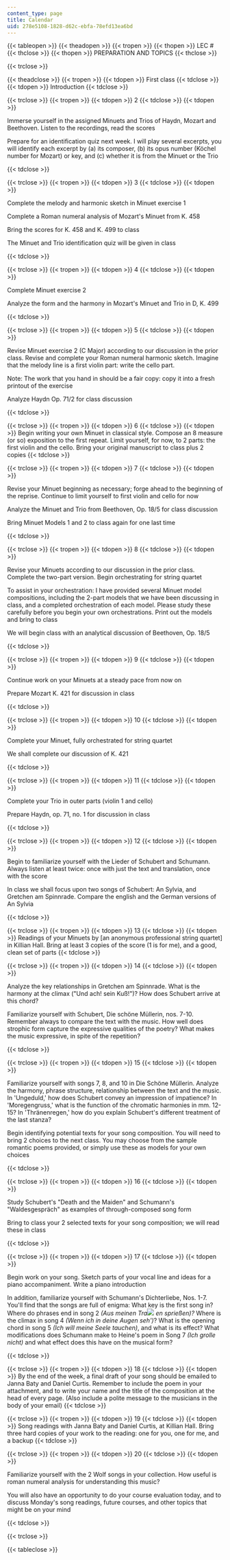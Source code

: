 ```yaml
---
content_type: page
title: Calendar
uid: 278e5108-1828-d62c-ebfa-78efd13ea6bd
---
```


{{< tableopen >}}
{{< theadopen >}}
{{< tropen >}}
{{< thopen >}}
LEC #
{{< thclose >}}
{{< thopen >}}
PREPARATION AND TOPICS
{{< thclose >}}

{{< trclose >}}

{{< theadclose >}}
{{< tropen >}}
{{< tdopen >}}
First class
{{< tdclose >}}
{{< tdopen >}}
Introduction
{{< tdclose >}}

{{< trclose >}}
{{< tropen >}}
{{< tdopen >}}
2
{{< tdclose >}}
{{< tdopen >}}


Immerse yourself in the assigned Minuets and Trios of Haydn, Mozart and Beethoven. Listen to the recordings, read the scores

Prepare for an identification quiz next week. I will play several excerpts, you will identify each excerpt by (a) its composer, (b) its opus number (Köchel number for Mozart) or key, and (c) whether it is from the Minuet or the Trio


{{< tdclose >}}

{{< trclose >}}
{{< tropen >}}
{{< tdopen >}}
3
{{< tdclose >}}
{{< tdopen >}}


Complete the melody and harmonic sketch in Minuet exercise 1

Complete a Roman numeral analysis of Mozart's Minuet from K. 458

Bring the scores for K. 458 and K. 499 to class

The Minuet and Trio identification quiz will be given in class


{{< tdclose >}}

{{< trclose >}}
{{< tropen >}}
{{< tdopen >}}
4
{{< tdclose >}}
{{< tdopen >}}


Complete Minuet exercise 2

Analyze the form and the harmony in Mozart's Minuet and Trio in D, K. 499


{{< tdclose >}}

{{< trclose >}}
{{< tropen >}}
{{< tdopen >}}
5
{{< tdclose >}}
{{< tdopen >}}


Revise Minuet exercise 2 (C Major) according to our discussion in the prior class. Revise and complete your Roman numeral harmonic sketch. Imagine that the melody line is a first violin part: write the cello part.

Note: The work that you hand in should be a fair copy: copy it into a fresh printout of the exercise

Analyze Haydn Op. 71/2 for class discussion


{{< tdclose >}}

{{< trclose >}}
{{< tropen >}}
{{< tdopen >}}
6
{{< tdclose >}}
{{< tdopen >}}
Begin writing your own Minuet in classical style. Compose an 8 measure (or so) exposition to the first repeat. Limit yourself, for now, to 2 parts: the first violin and the cello. Bring your original manuscript to class plus 2 copies
{{< tdclose >}}

{{< trclose >}}
{{< tropen >}}
{{< tdopen >}}
7
{{< tdclose >}}
{{< tdopen >}}


Revise your Minuet beginning as necessary; forge ahead to the beginning of the reprise. Continue to limit yourself to first violin and cello for now

Analyze the Minuet and Trio from Beethoven, Op. 18/5 for class discussion

Bring Minuet Models 1 and 2 to class again for one last time


{{< tdclose >}}

{{< trclose >}}
{{< tropen >}}
{{< tdopen >}}
8
{{< tdclose >}}
{{< tdopen >}}


Revise your Minuets according to our discussion in the prior class. Complete the two-part version. Begin orchestrating for string quartet

To assist in your orchestration: I have provided several Minuet model compositions, including the 2-part models that we have been discussing in class, and a completed orchestration of each model. Please study these carefully before you begin your own orchestrations. Print out the models and bring to class

We will begin class with an analytical discussion of Beethoven, Op. 18/5


{{< tdclose >}}

{{< trclose >}}
{{< tropen >}}
{{< tdopen >}}
9
{{< tdclose >}}
{{< tdopen >}}


Continue work on your Minuets at a steady pace from now on

Prepare Mozart K. 421 for discussion in class


{{< tdclose >}}

{{< trclose >}}
{{< tropen >}}
{{< tdopen >}}
10
{{< tdclose >}}
{{< tdopen >}}


Complete your Minuet, fully orchestrated for string quartet

We shall complete our discussion of K. 421


{{< tdclose >}}

{{< trclose >}}
{{< tropen >}}
{{< tdopen >}}
11
{{< tdclose >}}
{{< tdopen >}}


Complete your Trio in outer parts (violin 1 and cello)

Prepare Haydn, op. 71, no. 1 for discussion in class


{{< tdclose >}}

{{< trclose >}}
{{< tropen >}}
{{< tdopen >}}
12
{{< tdclose >}}
{{< tdopen >}}


Begin to familiarize yourself with the Lieder of Schubert and Schumann. Always listen at least twice: once with just the text and translation, once with the score

In class we shall focus upon two songs of Schubert: An Sylvia, and Gretchen am Spinnrade. Compare the english and the German versions of An Sylvia


{{< tdclose >}}

{{< trclose >}}
{{< tropen >}}
{{< tdopen >}}
13
{{< tdclose >}}
{{< tdopen >}}
Readings of your Minuets by \[an anonymous professional string quartet\] in Killian Hall. Bring at least 3 copies of the score (1 is for me), and a good, clean set of parts
{{< tdclose >}}

{{< trclose >}}
{{< tropen >}}
{{< tdopen >}}
14
{{< tdclose >}}
{{< tdopen >}}


Analyze the key relationships in Gretchen am Spinnrade. What is the harmony at the climax ("Und ach! sein Kuß!")? How does Schubert arrive at this chord?

Familiarize yourself with Schubert, Die schöne Müllerin, nos. 7-10. Remember always to compare the text with the music. How well does strophic form capture the expressive qualities of the poetry? What makes the music expressive, in spite of the repetition?


{{< tdclose >}}

{{< trclose >}}
{{< tropen >}}
{{< tdopen >}}
15
{{< tdclose >}}
{{< tdopen >}}


Familiarize yourself with songs 7, 8, and 10 in Die Schöne Müllerin. Analyze the harmony, phrase structure, relationship between the text and the music. In 'Ungeduld,' how does Schubert convey an impression of impatience? In 'Moregengruss,' what is the function of the chromatic harmonies in mm. 12-15? In 'Thränenregen,' how do you explain Schubert's different treatment of the last stanza?

Begin identifying potential texts for your song composition. You will need to bring 2 choices to the next class. You may choose from the sample romantic poems provided, or simply use these as models for your own choices


{{< tdclose >}}

{{< trclose >}}
{{< tropen >}}
{{< tdopen >}}
16
{{< tdclose >}}
{{< tdopen >}}


Study Schubert's "Death and the Maiden" and Schumann's "Waldesgespräch" as examples of through-composed song form

Bring to class your 2 selected texts for your song composition; we will read these in class


{{< tdclose >}}

{{< trclose >}}
{{< tropen >}}
{{< tdopen >}}
17
{{< tdclose >}}
{{< tdopen >}}


Begin work on your song. Sketch parts of your vocal line and ideas for a piano accompaniment. Write a piano introduction

In addition, familiarize yourself with Schumann's Dichterliebe, Nos. 1-7. You'll find that the songs are full of enigma: What key is the first song in? Where do phrases end in song 2 _(Aus meinen Tra![](/courses/music-and-theater-arts/21m-303-writing-in-tonal-forms-i-spring-2009/calendar/trainword.jpg) en sprießen)?_ Where is the climax in song 4 _(Wenn ich in deine Augen seh')_? What is the opening chord in song 5 _(Ich will meine Seele tauchen)_, and what is its effect? What modifications does Schumann make to Heine's poem in Song 7 _(Ich grolle nicht)_ and what effect does this have on the musical form?


{{< tdclose >}}

{{< trclose >}}
{{< tropen >}}
{{< tdopen >}}
18
{{< tdclose >}}
{{< tdopen >}}
By the end of the week, a final draft of your song should be emailed to Janna Baty and Daniel Curtis. Remember to include the poem in your attachment, and to write your name and the title of the composition at the head of every page. (Also include a polite message to the musicians in the body of your email)
{{< tdclose >}}

{{< trclose >}}
{{< tropen >}}
{{< tdopen >}}
19
{{< tdclose >}}
{{< tdopen >}}
Song readings with Janna Baty and Daniel Curtis, at Killian Hall. Bring three hard copies of your work to the reading: one for you, one for me, and a backup
{{< tdclose >}}

{{< trclose >}}
{{< tropen >}}
{{< tdopen >}}
20
{{< tdclose >}}
{{< tdopen >}}


Familiarize yourself with the 2 Wolf songs in your collection. How useful is roman numeral analysis for understanding this music?

You will also have an opportunity to do your course evaluation today, and to discuss Monday's song readings, future courses, and other topics that might be on your mind


{{< tdclose >}}

{{< trclose >}}

{{< tableclose >}}